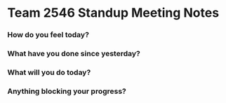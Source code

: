 # Team 2546 Standup Meeting Notes

### How do you feel today?

### What have you done since yesterday?

### What will you do today?

### Anything blocking your progress?
